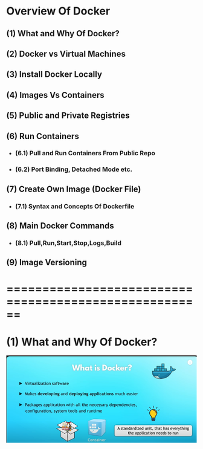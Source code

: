 # Overview Of Docker

## (1) What and Why Of Docker?
## (2) Docker vs Virtual Machines
## (3) Install Docker Locally
## (4) Images Vs Containers
## (5) Public and Private Registries
## (6) Run Containers
   - ### (6.1) Pull and Run Containers From Public Repo
   - ### (6.2) Port Binding, Detached Mode etc.
## (7) Create Own Image (Docker File)
   - ### (7.1) Syntax and Concepts Of Dockerfile
## (8) Main Docker Commands
   - ### (8.1) Pull,Run,Start,Stop,Logs,Build
## (9) Image Versioning

# ======================================================

# (1) What and Why Of Docker?
<!-- ![Docker Img](Week-5\02_May\D1.png) -->
<img src="D1.png" alt="Alt text">
